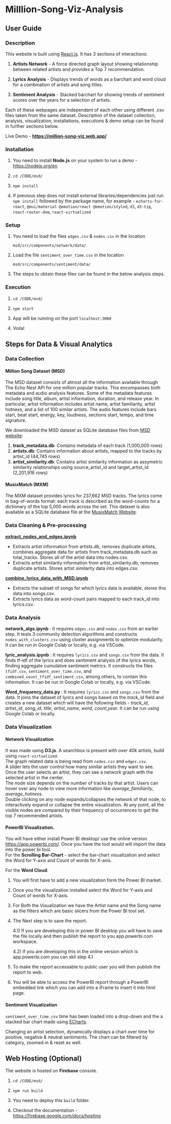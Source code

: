# Milllion-Song-Viz-Analysis  

## User Guide  

### Description  

This website is built using [React.js](https://react.dev/). It has 3 sections of interactions:  
1. **Artists Network** - A force directed graph layout showing relationship between related artists and provides a Top 7 recommendation.  

2. **Lyrics Analysis** - Displays trends of words as a barchart and word cloud for a combination of artists and song titles.  

3. **Sentiment Analysis** - Stacked barchart for showing trends of sentiment scores over the years for a selection of artists.  


Each of these webpages are independant of each other using different .csv files taken from the same dataset. Description of the dataset collection, analysis, visualization, installations, executions & demo setup can be found in further sections below.  
  

Live Demo - **https://million-song-viz.web.app/**


### Installation  

1. You need to install **Node.js** on your system to run a demo - https://nodejs.org/en  

2. ```
   cd /CODE/msd/
   ```  

3. ```
   npm install 
   ```  
4. If previous step does not install external libraries/dependencies just run `npm install` followed by the package name, for example - `echarts-for-react`, `@mui/material @emotion/react @emotion/styled`, `d3`, `d3-tip`, `react-router-dom`, `react-virtualized`  

### Setup  

1. You need to load the files `edges.csv` & `nodes.csv` in the location 
   ```
   msd/src/components/network/data/
   ```  

2. Load the file `sentiment_over_time.csv` in the location
   ```
   msd/src/components/sentiment/data/
   ```  

3. The steps to obtain these files can be found in the below analysis steps.  



### Execution  

1. ``` 
   cd /CODE/msd/
   ```  

2. ```
   npm start
   ```  

3. App will be running on the port `localhost:3000`  


4. Voila! 



## Steps for Data & Visual Analytics  

### Data Collection  
  
#### Million Song Dataset (MSD)
The MSD dataset consists of almost all the information available through The Echo Nest API for one million popular tracks. This encompasses both metadata and audio analysis features. Some of the metadata features include song title, album, artist information, duration, and release year. In particular, artist information includes artist name, artist familiarity, artist hotness, and a list of 100 similar artists. The audio features include bars start, beat start, energy, key, loudness, sections start, tempo, and time signature. 

We downloaded the MSD dataset as SQLite database files from [MSD website](http://millionsongdataset.com/pages/getting-dataset/):
1. **track_metadata.db**: Contains metadata of each track (1,000,000 rows)
2. **artists.db**: Contains information about artists, mapped to the tracks by artist_id (44,745 rows)
3. **artist_similarity.db**: Contains artist similarity information as assymetric similarity relationships using source_artist_id and target_artist_id (2,201,916 rows)

#### MusixMatch (MXM)
The MXM dataset provides lyrics for 237,662 MSD tracks. The lyrics come in bag-of-words format: each track is described as the word-counts for a dictionary of the top 5,000 words across the set. This dataset is also available as a SQLite database file at the [MusixMatch Website](http://millionsongdataset.com/musixmatch/).

### Data Cleaning & Pre-processing  

**[extract_nodes_and_edges.ipynb](./CODE/notebooks/extract_nodes_and_edges.ipynb)**
- Extracts artist information from artists.db, removes duplicate artists, combines aggregate data for artists from track_metadata.db such as total_tracks. Stores all of the artist data into nodes.csv. 
- Extracts artist similarity information from artist_similarity.db, removes duplicate artists. Stores artist similarity data into edges.csv.

**[combine_lyrics_data_with_MSD.ipynb](./CODE/notebooks/combine_lyrics_data_with_MSD.ipynb)**
- Extracts the subset of songs for which lyrics data is available, stores this data into songs.csv.
- Extracts lyrics data as word-count pairs mapped to each track_id into lyrics.csv.

### Data Analysis  

**network_algs.ipynb** : It requires `edges.csv` and `nodes.csv` from an earlier step. It tests 3 community detection algorithms and constructs `nodes_with_clusters.csv` using cluster assignments to optimize modularity. It can be run in Google Colab or locally, e.g. via VSCode.

**lyric_analysis.ipynb** : It requires `lyrics.csv` and `songs.csv` from the data. It finds tf-idf of the lyrics and does sentiment analysis of the lyrics words, finding aggregate cumulative sentiment metrics. It constructs the files `tfidf.csv`, `sentiment_over_time.csv`, and `combined_count_tfidf_sentiment.csv`, among others, to contain this information. It can be run in Google Colab or locally, e.g. via VSCode. 

**Word_frequency_data.py** : It requires `lyrics.csv` and `songs.csv` from the data. It joins the dataset of lyrics and songs based on the *track_id* field and creates a new dataset which will have the following fields - *track_id*, *artist_id*, *song_id*, *title*, *artist_name*, *word*, *count*,*year*. It can be run using Google Colab or locally. 


### Data Visualization  
#### Network Visualization  

It was made using **D3.js**. A searchbox is present with over *40k* artists, build using `react-virtualized`.  
The graph related data is being read from `nodes.csv` and `edges.csv`.  
A slider lets the user control how many similar artists they want to see. Once the user selects an artist, they can see a network graph with the selected artist in the center.  
The node size depends on the number of tracks by that artist. Users can hover over any node to view more information like *average_familiarity*, *average_hotness*.   
Double clicking on any node expands/collapses the network of that node, to interactively expand or collapse the entire visualization. At any point, all the visible nodes are compared by their frequency of occurrences to get the top 7 recommended artists.  

#### PowerBI Visualization. 

You will have either install Power BI desktop/ use the online version https://app.powerbi.com/. 
Once you have the tool would will import the data into the power bi tool.  
For the **Scrolling Bar-Chart** - select the bar-chart visualization and select the Word for Y-axis and Count of words for X-axis.  

For the **Word Cloud**:
1) You will first have to add a new visualization form the Power BI market. 
2) Once you the visualization installed select the Word for Y-axis and Count of words for X-axis. 
3) For Both the Visualization we have the Artist name and the Song name as the filters which are basic slicers from the Power BI tool set. 

4) The Next step is to save the report. 
   
   4.1) If you are developing this in power BI desktop you will have to save the file locally and then publish the report to you app.powerbi.com workspace. 
   
   4.2) If you are developing this in the online version which is app.powerbi.com you can skil step 4.1
5) To make the report accessable to public user you will then publish the report to web.
6) You will be able to access the PowerBI report through a PowerBI embedded link which you can add into a iFrame to insert it into html page.

#### Sentiment Visualization  

`sentiment_over_time.csv` time has been loaded into a drop-down and the a stacked bar chart made using [ECharts](https://echarts.apache.org/en/index.html).  

Changing an artist selection, dynamically displays a chart over time for positive, negative & neutral sentiments. The chart can be filtered by category, zoomed in & reset as well.  


## Web Hosting (Optional)   

The website is hosted on **Firebase** console. 
  

1. ```
   cd /CODE/msd/
   ```  

2. ```
   npm run build
   ```  

3. You need to deploy this `build` folder.   


4. Checkout the documentation - https://firebase.google.com/docs/hosting    


